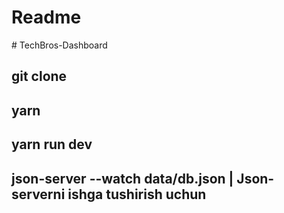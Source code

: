 # Readme
#   T e c h B r o s - D a s h b o a r d 
 
 

## git clone

## yarn

## yarn run dev

## json-server --watch data/db.json   |  Json-serverni ishga tushirish uchun